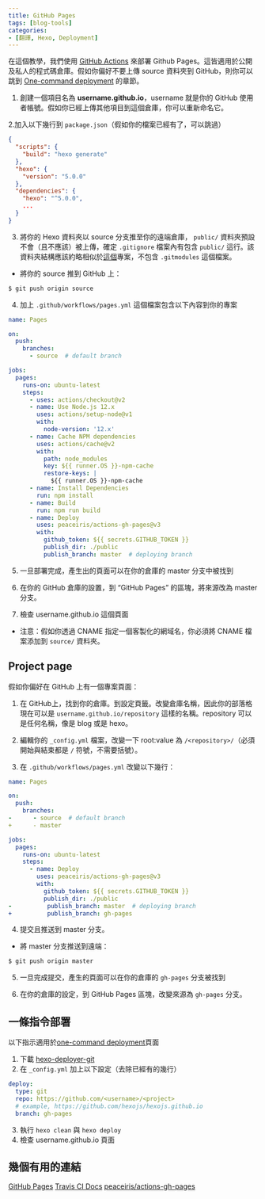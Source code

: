 ```yaml
---
title: GitHub Pages
tags: [blog-tools]
categories: 
- [翻譯, Hexo, Deployment]
---
```


在這個教學，我們使用 [GitHub Actions](https://docs.github.com/en/actions) 來部署 Github Pages。這皆適用於公開及私人的程式碼倉庫。假如你偏好不要上傳 source 資料夾到 GitHub，則你可以跳到 [One-command deployment](https://hexo.io/docs/github-pages#One-command-deployment) 的章節。

1. 創建一個項目名為 **username.github.io**，username 就是你的 GitHub 使用者帳號。假如你已經上傳其他項目到這個倉庫，你可以重新命名它。

2.加入以下幾行到 `package.json`（假如你的檔案已經有了，可以跳過）

```json
{
  "scripts": {
    "build": "hexo generate"
  },
  "hexo": {
    "version": "5.0.0"
  },
  "dependencies": {
    "hexo": "^5.0.0",
    ...
  }
}
```
3. 將你的 Hexo 資料夾以 source 分支推至你的遠端倉庫， `public/` 資料夾預設不會（且不應該）被上傳，確定 `.gitignore` 檔案內有包含 `public/` 這行。該資料夾結構應該約略相似於[這個]()專案，不包含 `.gitmodules` 這個檔案。

- 將你的 source 推到 GitHub 上：

``` bash
$ git push origin source
```

4. 加上 `.github/workflows/pages.yml` 這個檔案包含以下內容到你的專案

```yml .github/workflows/pages.yml
name: Pages

on:
  push:
    branches:
      - source  # default branch

jobs:
  pages:
    runs-on: ubuntu-latest
    steps:
      - uses: actions/checkout@v2
      - name: Use Node.js 12.x
        uses: actions/setup-node@v1
        with:
          node-version: '12.x'
      - name: Cache NPM dependencies
        uses: actions/cache@v2
        with:
          path: node_modules
          key: ${{ runner.OS }}-npm-cache
          restore-keys: |
            ${{ runner.OS }}-npm-cache
      - name: Install Dependencies
        run: npm install
      - name: Build
        run: npm run build
      - name: Deploy
        uses: peaceiris/actions-gh-pages@v3
        with:
          github_token: ${{ secrets.GITHUB_TOKEN }}
          publish_dir: ./public
          publish_branch: master  # deploying branch
```
5. 一旦部署完成，產生出的頁面可以在你的倉庫的 master 分支中被找到

6. 在你的 GitHub 倉庫的設置，到 “GitHub Pages” 的區塊，將來源改為 master 分支。

7. 檢查 username.github.io 這個頁面


- 注意：假如你透過 CNAME 指定一個客製化的網域名，你必須將 CNAME 檔案添加到 `source/` 資料夾。


## Project page

假如你偏好在 GitHub 上有一個專案頁面：

1. 在 GitHub上，找到你的倉庫。到設定頁籤。改變倉庫名稱，因此你的部落格現在可以是 `username.github.io/repository` 這樣的名稱。repository 可以是任何名稱，像是 blog 或是 hexo。

2. 編輯你的 `_config.yml` 檔案，改變一下 root:value 為 `/<repository>/`（必須開始與結束都是 `/` 符號，不需要括號）。

3. 在 `.github/workflows/pages.yml` 改變以下幾行：

```yml .github/workflows/pages.yml
name: Pages

on:
  push:
    branches:
-      - source  # default branch
+      - master

jobs:
  pages:
    runs-on: ubuntu-latest
    steps:
      - name: Deploy
        uses: peaceiris/actions-gh-pages@v3
        with:
          github_token: ${{ secrets.GITHUB_TOKEN }}
          publish_dir: ./public
-          publish_branch: master  # deploying branch
+          publish_branch: gh-pages
```

4. 提交且推送到 master 分支。

- 將 master 分支推送到遠端：

``` bash
$ git push origin master
```

5. 一旦完成提交，產生的頁面可以在你的倉庫的 `gh-pages` 分支被找到

6. 在你的倉庫的設定，到 GitHub Pages 區塊，改變來源為 `gh-pages` 分支。

## 一條指令部署

以下指示適用於[one-command deployment](https://hexo.io/docs/one-command-deployment)頁面

1. 下載 [hexo-deployer-git](https://github.com/hexojs/hexo-deployer-git)
2. 在 `_config.yml` 加上以下設定（去除已經有的幾行）

``` yml
deploy:
  type: git
  repo: https://github.com/<username>/<project>
  # example, https://github.com/hexojs/hexojs.github.io
  branch: gh-pages
```
3. 執行 `hexo clean` 與 `hexo deploy`
4. 檢查 username.github.io 頁面

## 幾個有用的連結

[GitHub Pages](https://help.github.com/categories/github-pages-basics/)
[Travis CI Docs](https://docs.travis-ci.com/user/tutorial/)
[peaceiris/actions-gh-pages](https://github.com/marketplace/actions/github-pages-action)